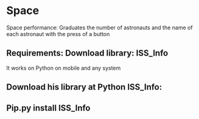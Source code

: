 # Space
Space performance: Graduates the number of astronauts and the name of each astronaut with the press of a button

Requirements: 
Download library: ISS_Info
-
It works on Python on mobile and any system

Download his library at Python ISS_Info:
-----------------------
Pip.py install ISS_Info
-----------------------
